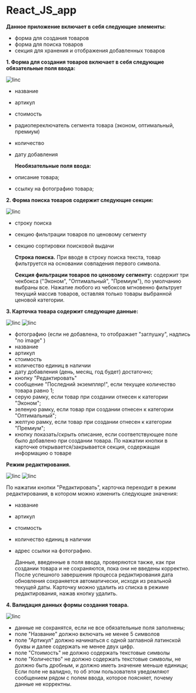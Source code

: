 # React_JS_app

**Данное приложение включает в себя следующие элементы:**

- форма для создания товаров
- форма для поиска товаров
- секция для хранения и отображения добавленных товаров

**1. Форма для создания товаров включает в себя следующие обязательные поля ввода:**

![linc](https://clck.ru/Rx5BG)

- название
- артикул
- стоимость
- радиопереключатель сегмента товара (эконом, оптимальный, премиум)
- количество
- дату добавления

  **Необязательные поля ввода:**

- описание товара;
- ссылку на фотографию товара;

**2. Форма поиска товаров cодержит следующие секции:**

![linc](https://clck.ru/Rwt4K)

- строку поиска
- секцию фильтрации товаров по ценовому сегменту
- секцию сортировки поисковой выдачи

  **Строка поиска.**
  При вводе в строку поиска текста, товар фильтруется на основании
  совпадения первого символа.

  **Секция фильтрации товаров по ценовому сегменту:**
  содержит три чекбокса ("Эконом", "Оптимальный", "Премиум"), по умолчанию выбраны все. Нажатие любого из чебоксов мгновенно фильтрует текущий массив товаров,
  оставляя только товары выбранной ценовой категории.

**3. Карточка товара cодержит следующие данные:**

![linc](https://clck.ru/Rwu3j) ![linc](https://clck.ru/RwuKM)

- фотографию (если не добавлена, то отображает "заглушку", надпись "no image" )
- название
- артикул
- стоимость
- количество единиц в наличии
- дату добавления (день, месяц, год будет) достаточно;
- кнопку "Редактировать"
- сообщение "Последний экземпляр!", если текущее количество товара равно 1;
- серую рамку, если товар при создании отнесен к категории "Эконом";
- зеленую рамку, если товар при создании отнесен к категории "Оптимальный";
- желтую рамку, если товар при создании отнесен к категории "Премиум";
- кнопку показать/скрыть описание, если соответствующее поле было добавлено при
  создании товара. По нажатии кнопки в карточке открывается/закрывается секция,
  содержащая информацию о товаре

**Режим редактирования.**

![linc](https://clck.ru/Rwu8v) ![linc](https://clck.ru/Rx4MR)

По нажатии кнопки "Редактировать", карточка переходит в режим редактирования, в котором можно изменить следующие значения:

- название
- артикул
- стоимость
- количество единиц в наличии
- адрес ссылки на фотографию.

  Данные, введенные в поля ввода, проверяются также, как при создании товара и не
  сохраняются, пока они не введены корректно. После успешного завершения
  процесса редактирования дата обновления сохраняется автоматически, исходя из
  реальной текущей даты.
  Карточку можно удалить из списка в режиме редактирования, нажав кнопку удалить.

**4. Валидация данных формы создания товара.**

![linc](https://clck.ru/Rx4nk)

- данные не сохранятся, если не все обязательные поля заполнены;
- поле "Название" должно включать не менее 5 символов
- поле "Артикул" должно начинаться с одной заглавной латинской буквы и далее содержать не менее двух цифр.
- поле "Стоимость" не должно содержать текстовые символы
- поле "Количество" не должно содержать текстовые символы, не должно быть дробным, и должно иметь значение меньше единицы;
  Если поле не валидно, то об этом пользователя уведомляют сообщением рядом с полем ввода, которое поясняет, почему данные не корректны.

